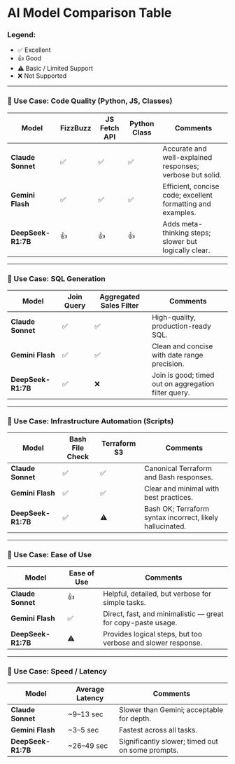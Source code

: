 
# AI Model Comparison Table

### Legend:
- ✅ Excellent  
- 👍 Good  
- ⚠️ Basic / Limited Support  
- ❌ Not Supported  

---

### 📌 Use Case: **Code Quality (Python, JS, Classes)**
| Model              | FizzBuzz | JS Fetch API | Python Class | Comments |
|-------------------|----------|--------------|---------------|----------|
| **Claude Sonnet** | ✅       | ✅           | ✅            | Accurate and well-explained responses; verbose but solid. |
| **Gemini Flash**  | ✅       | ✅           | ✅            | Efficient, concise code; excellent formatting and examples. |
| **DeepSeek-R1:7B**| 👍       | 👍           | 👍            | Adds meta-thinking steps; slower but logically clear. |

---

### 📌 Use Case: **SQL Generation**
| Model              | Join Query | Aggregated Sales Filter | Comments |
|-------------------|------------|--------------------------|----------|
| **Claude Sonnet** | ✅         | ✅                       | High-quality, production-ready SQL. |
| **Gemini Flash**  | ✅         | ✅                       | Clean and concise with date range precision. |
| **DeepSeek-R1:7B**| ✅         | ❌                       | Join is good; timed out on aggregation filter query. |

---

### 📌 Use Case: **Infrastructure Automation (Scripts)**
| Model              | Bash File Check | Terraform S3 | Comments |
|-------------------|------------------|--------------|----------|
| **Claude Sonnet** | ✅               | ✅           | Canonical Terraform and Bash responses. |
| **Gemini Flash**  | ✅               | ✅           | Clear and minimal with best practices. |
| **DeepSeek-R1:7B**| ✅               | ⚠️           | Bash OK; Terraform syntax incorrect, likely hallucinated. |

---

### 📌 Use Case: **Ease of Use**
| Model              | Ease of Use | Comments |
|-------------------|-------------|----------|
| **Claude Sonnet** | 👍          | Helpful, detailed, but verbose for simple tasks. |
| **Gemini Flash**  | ✅          | Direct, fast, and minimalistic — great for copy-paste usage. |
| **DeepSeek-R1:7B**| ⚠️          | Provides logical steps, but too verbose and slower response. |

---

### 📌 Use Case: **Speed / Latency**
| Model              | Average Latency | Comments |
|-------------------|------------------|----------|
| **Claude Sonnet** | ~9–13 sec       | Slower than Gemini; acceptable for depth. |
| **Gemini Flash**  | ~3–5 sec        | Fastest across all tasks. |
| **DeepSeek-R1:7B**| ~26–49 sec      | Significantly slower; timed out on some prompts. |
